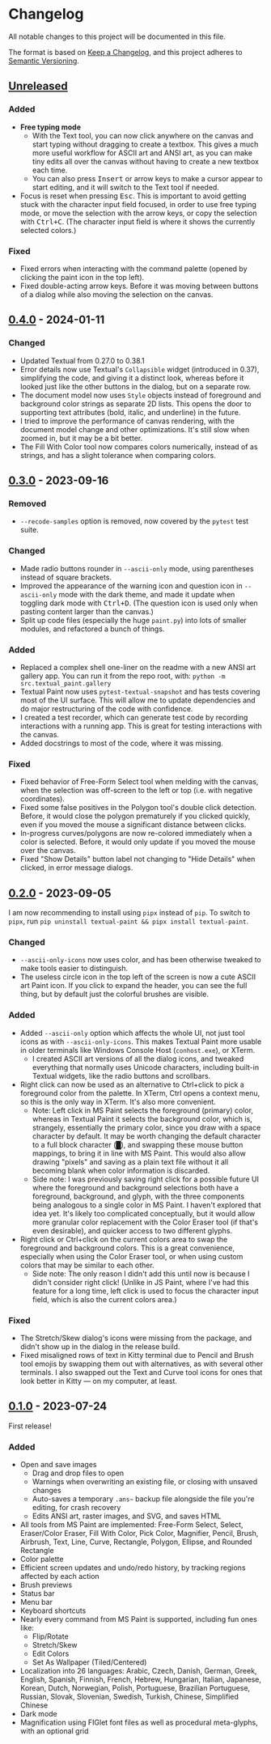 # Changelog

All notable changes to this project will be documented in this file.

The format is based on [Keep a Changelog](https://keepachangelog.com/en/1.0.0/),
and this project adheres to [Semantic Versioning](https://semver.org/spec/v2.0.0.html).

## [Unreleased]

### Added

- **Free typing mode**
  - With the Text tool, you can now click anywhere on the canvas and start typing without dragging to create a textbox. This gives a much more useful workflow for ASCII art and ANSI art, as you can make tiny edits all over the canvas without having to create a new textbox each time.
  - You can also press <kbd>Insert</kbd> or arrow keys to make a cursor appear to start editing, and it will switch to the Text tool if needed.
- Focus is reset when pressing <kbd>Esc</kbd>. This is important to avoid getting stuck with the character input field focused, in order to use free typing mode, or move the selection with the arrow keys, or copy the selection with <kbd>Ctrl+C</kbd>. (The character input field is where it shows the currently selected colors.)

### Fixed

- Fixed errors when interacting with the command palette (opened by clicking the paint icon in the top left).
- Fixed double-acting arrow keys. Before it was moving between buttons of a dialog while also moving the selection on the canvas.

## [0.4.0] - 2024-01-11

### Changed

- Updated Textual from 0.27.0 to 0.38.1
- Error details now use Textual's `Collapsible` widget (introduced in 0.37), simplifying the code, and giving it a distinct look, whereas before it looked just like the other buttons in the dialog, but on a separate row.
- The document model now uses `Style` objects instead of foreground and background color strings as separate 2D lists. This opens the door to supporting text attributes (bold, italic, and underline) in the future.
- I tried to improve the performance of canvas rendering, with the document model change and other optimizations. It's still slow when zoomed in, but it may be a bit better.
- The Fill With Color tool now compares colors numerically, instead of as strings, and has a slight tolerance when comparing colors.

## [0.3.0] - 2023-09-16

### Removed

- `--recode-samples` option is removed, now covered by the `pytest` test suite.

### Changed

- Made radio buttons rounder in `--ascii-only` mode, using parentheses instead of square brackets.
- Improved the appearance of the warning icon and question icon in `--ascii-only` mode with the dark theme, and made it update when toggling dark mode with <kbd>Ctrl+D</kbd>. (The question icon is used only when pasting content larger than the canvas.)
- Split up code files (especially the huge `paint.py`) into lots of smaller modules, and refactored a bunch of things.

### Added

- Replaced a complex shell one-liner on the readme with a new ANSI art gallery app. You can run it from the repo root, with: `python -m src.textual_paint.gallery`
- Textual Paint now uses `pytest-textual-snapshot` and has tests covering most of the UI surface. This will allow me to update dependencies and do major restructuring of the code with confidence.
- I created a test recorder, which can generate test code by recording interactions with a running app. This is great for testing interactions with the canvas.
- Added docstrings to most of the code, where it was missing.

### Fixed

- Fixed behavior of Free-Form Select tool when melding with the canvas, when the selection was off-screen to the left or top (i.e. with negative coordinates).
- Fixed some false positives in the Polygon tool's double click detection. Before, it would close the polygon prematurely if you clicked quickly, even if you moved the mouse a significant distance between clicks.
- In-progress curves/polygons are now re-colored immediately when a color is selected. Before, it would only update if you moved the mouse over the canvas.
- Fixed "Show Details" button label not changing to "Hide Details" when clicked, in error message dialogs.

## [0.2.0] - 2023-09-05

I am now recommending to install using `pipx` instead of `pip`.
To switch to `pipx`, run `pip uninstall textual-paint && pipx install textual-paint`.

### Changed

- `--ascii-only-icons` now uses color, and has been otherwise tweaked to make tools easier to distinguish.
- The useless circle icon in the top left of the screen is now a cute ASCII art Paint icon. If you click to expand the header, you can see the full thing, but by default just the colorful brushes are visible.

### Added

- Added `--ascii-only` option which affects the whole UI, not just tool icons as with `--ascii-only-icons`. This makes Textual Paint more usable in older terminals like Windows Console Host (`conhost.exe`), or XTerm.
  - I created ASCII art versions of all the dialog icons, and tweaked everything that normally uses Unicode characters, including built-in Textual widgets, like the radio buttons and scrollbars.
- Right click can now be used as an alternative to Ctrl+click to pick a foreground color from the palette. In XTerm, Ctrl opens a context menu, so this is the only way in XTerm. It's also more convenient.
  - Note: Left click in MS Paint selects the foreground (primary) color, whereas in Textual Paint it selects the background color, which is, strangely, essentially the primary color, since you draw with a space character by default. It may be worth changing the default character to a full block character (█), and swapping these mouse button mappings, to bring it in line with MS Paint. This would also allow drawing "pixels" and saving as a plain text file without it all becoming blank when color information is discarded.
  - Side note: I was previously saving right click for a possible future UI where the foreground and background selections both have a foreground, background, and glyph, with the three components being analogous to a single color in MS Paint. I haven't explored that idea yet. It's likely too complicated conceptually, but it would allow more granular color replacement with the Color Eraser tool (if that's even desirable), and quicker access to two different glyphs.
- Right click or Ctrl+click on the current colors area to swap the foreground and background colors. This is a great convenience, especially when using the Color Eraser tool, or when using custom colors that may be similar to each other.
  - Side note: The only reason I didn't add this until now is because I didn't consider right click! (Unlike in JS Paint, where I've had this feature for a long time, left click is used to focus the character input field, which is also the current colors area.)

### Fixed

- The Stretch/Skew dialog's icons were missing from the package, and didn't show up in the dialog in the release build.
- Fixed misaligned rows of text in Kitty terminal due to Pencil and Brush tool emojis by swapping them out with alternatives, as with several other terminals. I also swapped out the Text and Curve tool icons for ones that look better in Kitty — on my computer, at least.

## [0.1.0] - 2023-07-24

First release!

### Added

- Open and save images
  - Drag and drop files to open
  - Warnings when overwriting an existing file, or closing with unsaved changes
  - Auto-saves a temporary `.ans~` backup file alongside the file you're editing, for crash recovery
  - Edits ANSI art, raster images, and SVG, and saves HTML
- All tools from MS Paint are implemented: Free-Form Select, Select, Eraser/Color Eraser, Fill With Color, Pick Color, Magnifier, Pencil, Brush, Airbrush, Text, Line, Curve, Rectangle, Polygon, Ellipse, and Rounded Rectangle
- Color palette
- Efficient screen updates and undo/redo history, by tracking regions affected by each action
- Brush previews
- Status bar
- Menu bar
- Keyboard shortcuts
- Nearly every command from MS Paint is supported, including fun ones like:
  - Flip/Rotate
  - Stretch/Skew
  - Edit Colors
  - Set As Wallpaper (Tiled/Centered)
- Localization into 26 languages: Arabic, Czech, Danish, German, Greek, English, Spanish, Finnish, French, Hebrew, Hungarian, Italian, Japanese, Korean, Dutch, Norwegian, Polish, Portuguese, Brazilian Portuguese, Russian, Slovak, Slovenian, Swedish, Turkish, Chinese, Simplified Chinese
- Dark mode
- Magnification using FIGlet font files as well as procedural meta-glyphs, with an optional grid

[unreleased]: https://github.com/1j01/textual-paint/compare/v0.4.0...HEAD
[0.4.0]: https://github.com/1j01/textual-paint/compare/v0.3.0...v0.4.0
[0.3.0]: https://github.com/1j01/textual-paint/compare/v0.2.0...v0.3.0
[0.2.0]: https://github.com/1j01/textual-paint/compare/v0.1.0...v0.2.0
[0.1.0]: https://github.com/1j01/textual-paint/releases/tag/v0.1.0
